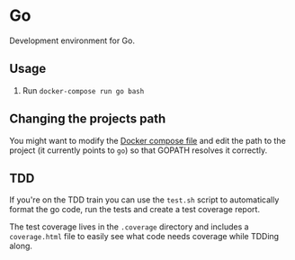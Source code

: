# Go

Development environment for Go.

## Usage

1. Run `docker-compose run go bash`

## Changing the projects path

You might want to modify the [Docker compose file](./docker-compose.yml) and edit the path to the project (it currently points to `go`) so that GOPATH resolves it correctly.

## TDD

If you're on the TDD train you can use the `test.sh` script to automatically format the go code, run the tests and create a test coverage report.

The test coverage lives in the `.coverage` directory and includes a `coverage.html` file to easily see what code needs coverage while TDDing along.
